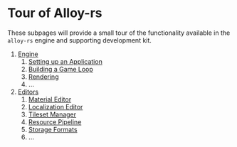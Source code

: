 # Tour of Alloy-rs

These subpages will provide a small tour of the functionality available in the
`alloy-rs` engine and supporting development kit.

1. [Engine](./tour/engine.md)
    1. [Setting up an Application](./tour/engine/setting-up-an-application.md)
    2. [Building a Game Loop](./tour/engine/building-a-game-loop.md)
    3. [Rendering](./tour/engine/rendering.md)
    4. ...
1. [Editors](./tour/editors.md)
    1. [Material Editor](./wip.md)
    2. [Localization Editor](./wip.md)
    3. [Tileset Manager](./wip.md)
    4. [Resource Pipeline](./wip.md)
    5. [Storage Formats](./wip.md)
    6. ...
